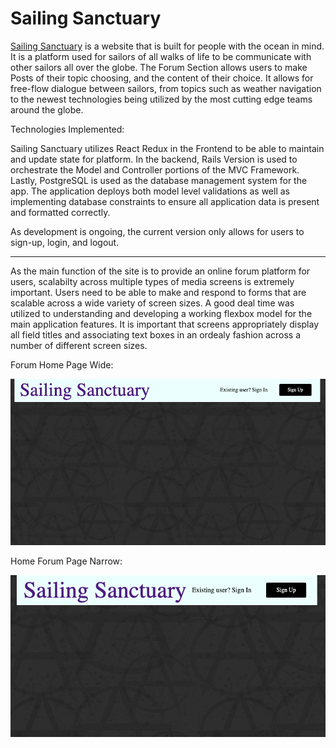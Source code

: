 # Sailing Sanctuary


[Sailing Sanctuary](https://sailing-anarchy.herokuapp.com/#/ "SailingSanctuary") is a website that is built for people with the ocean in mind.  It is a platform used for sailors of all walks of life to be communicate with other sailors all over the globe.  The Forum Section allows users to make Posts of their topic choosing, and the content of their choice.  It allows for free-flow dialogue between sailors, from topics such as weather navigation to the newest technologies being utilized by the most cutting edge teams around the globe. 

Technologies Implemented:

Sailing Sanctuary utilizes React Redux in the Frontend to be able to maintain and update state for platform. In the backend, Rails Version is used to orchestrate the Model and Controller portions of the MVC Framework.  Lastly, PostgreSQL is used as the database management system for the app.  The application deploys both model level validations as well as implementing database constraints to ensure all application data is present and formatted correctly.  


As development is ongoing, the current version only allows for users to sign-up, login, and logout.
_______________________________________________________________________________________________________

As the main function of the site is to provide an online forum platform for users, scalabilty across multiple types of media screens is extremely important.  Users need to be able to make and respond to forms that are scalable across a wide variety of screen sizes.  A good deal time was utilized to understanding and developing a working flexbox model for the main application features.  It is important that screens appropriately display all field titles and associating text boxes in an ordealy fashion across a number of different screen sizes.

Forum Home Page Wide:

![alt text](https://github.com/relynch91/SailingAnarchy/blob/master/pic_wide.png?raw=true "Home Page Wide")



Home Forum Page Narrow:

![alt text](https://github.com/relynch91/SailingAnarchy/blob/master/pic_narrow.png?raw=true "Home Page Narrow")

